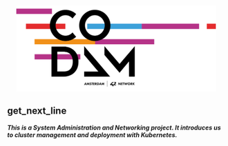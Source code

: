 <p align="center">
  <img src="https://github.com/qingqingqingli/readme_images/blob/master/codam_logo.png" height='200'>
</p>

## get_next_line
***This is a System Administration and Networking project. It introduces us to cluster management and deployment with Kubernetes.***